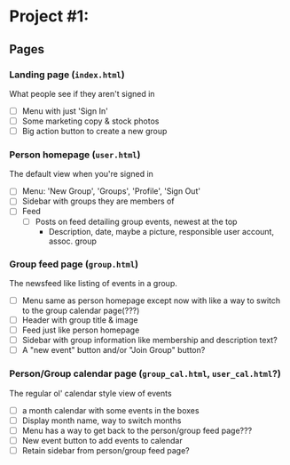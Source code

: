 
# Project #1:

## Pages

### Landing page (`index.html`)
What people see if they aren't signed in
- [ ] Menu with just 'Sign In'
- [ ] Some marketing copy & stock photos
- [ ] Big action button to create a new group

### Person homepage (`user.html`)
The default view when you're signed in
- [ ] Menu: 'New Group', 'Groups', 'Profile', 'Sign Out'
- [ ] Sidebar with groups they are members of
- [ ] Feed
   - [ ] Posts on feed detailing group events, newest at the top
        - Description, date, maybe a picture, responsible user account, assoc. group

### Group feed page (`group.html`)
The newsfeed like listing of events in a group.
- [ ] Menu same as person homepage except now with like a way to switch to the group calendar page(???)
- [ ] Header with group title & image
- [ ] Feed just like person homepage
- [ ] Sidebar with group information like membership and description text?
- [ ] A "new event" button and/or "Join Group" button?

### Person/Group calendar page (`group_cal.html`, `user_cal.html`?)
The regular ol' calendar style view of events
- [ ] a month calendar with some events in the boxes
- [ ] Display month name, way to switch months
- [ ] Menu has a way to get back to the person/group feed page???
- [ ] New event button to add events to calendar
- [ ] Retain sidebar from person/group feed page?
